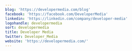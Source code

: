 ```yaml
---
blog: 'https://developermedia.com/blog'
facebook: 'https://facebook.com/DeveloperMedia'
linkedin: 'https://linkedin.com/company/developer-media'
logohandle: developermedia
sort: developermedia
title: Developer Media
twitter: Developer_Media
website: 'https://developermedia.com/'
---
```


